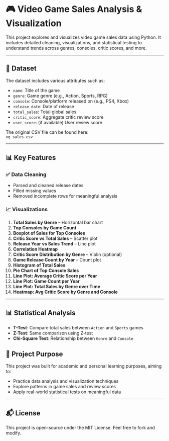 
# 🎮 Video Game Sales Analysis & Visualization

This project explores and visualizes video game sales data using Python. It includes detailed cleaning, visualizations, and statistical testing to understand trends across genres, consoles, critic scores, and more.

---

## 📁 Dataset

The dataset includes various attributes such as:

- `name`: Title of the game  
- `genre`: Game genre (e.g., Action, Sports, RPG)  
- `console`: Console/platform released on (e.g., PS4, Xbox)  
- `release_date`: Date of release  
- `total_sales`: Total global sales  
- `critic_score`: Aggregate critic review score  
- `user_score`: (if available) User review score  

The original CSV file can be found here:  
`vg sales.csv`

---

## 📊 Key Features

### ✅ Data Cleaning
- Parsed and cleaned release dates
- Filled missing values
- Removed incomplete rows for meaningful analysis

### 📈 Visualizations

1. **Total Sales by Genre** – Horizontal bar chart  
2. **Top Consoles by Game Count**  
3. **Boxplot of Sales for Top Consoles**  
4. **Critic Score vs Total Sales** – Scatter plot  
5. **Release Year vs Sales Trend** – Line plot  
6. **Correlation Heatmap**  
7. **Critic Score Distribution by Genre** – Violin (optional)  
8. **Game Release Count by Year** – Count plot  
9. **Histogram of Total Sales**  
10. **Pie Chart of Top Console Sales**  
11. **Line Plot: Average Critic Score per Year**  
12. **Line Plot: Game Count per Year**  
13. **Line Plot: Total Sales by Genre over Time**  
14. **Heatmap: Avg Critic Score by Genre and Console**

---

## 📊 Statistical Analysis

- **T-Test**: Compare total sales between `Action` and `Sports` games  
- **Z-Test**: Same comparison using Z-test  
- **Chi-Square Test**: Relationship between `Genre` and `Console`


## 📌 Project Purpose

This project was built for academic and personal learning purposes, aiming to:

- Practice data analysis and visualization techniques
- Explore patterns in game sales and review scores
- Apply real-world statistical tests on meaningful data

---

## 📬 License

This project is open-source under the MIT License. Feel free to fork and modify.
